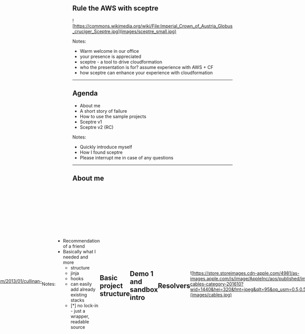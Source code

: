 ## Rule the AWS with sceptre

![https://commons.wikimedia.org/wiki/File:Imperial_Crown_of_Austria_Globus_cruciger_Sceptre.jpg](images/sceptre_small.jpg)

Notes:
- Warm welcome in our office
- your presence is appreciated
- sceptre - a tool to drive cloudformation
- who the presentation is for? assume experience with AWS + CF
- how sceptre can enhance your experience with cloudformation

---

## Agenda

- About me
- A short story of failure
- How to use the sample projects
- Sceptre v1
- Sceptre v2 (RC)

Notes:
- Quickly introduce myself
- How I found sceptre
- Please interrupt me in case of any questions
---

## About me

<div style="display: flex; justify-content: center; align-items: center;">
<div style="flex: 1">
<p>Jan Rotter</p>
<p style="font-size: 20px;">jan.rotter@ocado.com</p>
</div>
<div style="flex: 1;">
![I have a beard!](images/jrotter.jpg) <!-- .element: style="width: 90%;" -->
</div>
<div style="flex: 1; font-size: 30px;">
DevOps @ Ocado Technology
</div>

Notes:
- *nix admin since my early teens
- DevOps for ~4-5 years

---

## A short story of failure

<div style="display: flex; justify-content: space-around; align-items: center;">
<div style="display: inline-block;">It all began with...</div>
![Ansible](images/ansible.png) <!-- .element: style="width: 10%; border: 0px; background: none; box-shadow: none;" class="fragment" -->
<div style="display: inline-block;">and</div>
![Windows](images/windows.png) <!-- .element: style="width: 10%; border: 0px; background: none; box-shadow: none;" class="fragment" -->
</div>

Notes:
- Snowflake servers
- Script everything!
- Ansible should be easier to maintain than pure Powershell, right?
- Scarce Ansible modules for windows
- Unreliable PowerShell Remoting
- Could be better, but it wasn't that bad after all

---

## What could possibly go wrong?

![https://commons.wikimedia.org/wiki/File:Paris_Tuileries_Garden_Facepalm_statue.jpg](images/facepalm.jpg) <!-- .element: style="width: 70%; border: 0px; background: none; box-shadow: none;" -->

Notes:
- Bugs in the ECS Ansible modules and the PR's not pulled in time
- Forked ansible
- Updating ansible is not trivial - no changesets, so the result is hard to predict
- April 5, 2017 - Host-based routing for the Application Load Balancers

---

## What are my options then?

<ul style="display: flex; justify-content: space-around; align-items: center; list-style: none;">
<li style="flex: 1; padding: 10px;">![Ansible](images/ansible.png) <!-- .element: style="width: 100%; border: 0px; background: none; box-shadow: none;" class="fragment fade-in-then-semi-out" -->
<li style="flex: 1; padding: 10px;">![Terraform](images/terraform.png) <!-- .element: style="width: 100%; border: 0px; background: none; box-shadow: none" class="fragment fade-in-then-semi-out" -->
<li style="flex: 1; padding: 10px; font-size: 50px; border: 4px solid #fff;  text-align: center;border: 0px; background: none; box-shadow: none" class="fragment fade-in-then-semi-out">Cloudformation
<li style="flex: 1; padding: 10px; font-size: 150px; border: 4px solid #fff; text-align: center; border: 0px; background: none; box-shadow: none" class="fragment fade-in-then-semi-out">_#!_
</ul>
<div class="fragment">
</div>

Notes:
- Ansible - ...
- Terraform
    - [+] Supports changesets
    - [+] Multi-cloud
    - [Cloudformation supports changesets since 29 MAR 2016](https://aws.amazon.com/blogs/aws/new-change-sets-for-aws-cloudformation/)
    - Hard to trust with version 0.11.10
    - I'm not a fan of the HCL syntax
    - We were AWS only anyway
    - Sharing the state
- CF
    - no structure / framework, so custom scripting needed
    - pure CF - felt like reinventing the wheel
- #!
    - bash? hard to maintain
    - python? aren't we going too far?

---

## Meet sceptre!
![http://artemisiasroyaljewels.blogspot.com/2013/01/cullinan-diamonds-cullinan-i-star-of.html](images/sceptre_photo.jpg) <!-- .element: style="width: 45%;" -->

Notes:
- Recommendation of a friend
- Basically what I needed and more
    - structure
    - jinja
    - hooks
    - can easily add already existing stacks
    - [*] no lock-in - just a wrapper, readable source

---

## Basic project structure

```nosyntax
.
├── config
│   ├── config.yaml
│   ├── devaccount
│   │   └── eu-west-1
│   │       └── dummy.yaml
│   └── prodaccount
│       └── eu-west-1
│           └── dummy.yaml
└── templates
    └── dummy.yaml
```
<!-- .element: style="border: 0px; box-shadow: none;" -->

---

## Demo 1 and sandbox intro

---

## Resolvers

![https://store.storeimages.cdn-apple.com/4981/as-images.apple.com/is/image/AppleInc/aos/published/images/p/ow/power/cables/power-cables-category-201610?wid=1440&hei=320&fmt=jpeg&qlt=95&op_usm=0.5,0.5&.v=1475790422131](images/cables.jpg) <!-- .element: style="width: 75%;" -->

Notes:
- Allow you to use any data source for your parameters
- Allows you to chain together the stacks
- Great for secrets!

---

## Demo 2

---

## Hooks

![https://www.amazon.com/Pro-Chef-Kitchen-Tools-Round/dp/B00OJJ2Z88](images/hooks.jpg) <!-- .element: style="width: 45%;" -->

Notes:
- Act on stack operations
- Can e.g. send Slack notifications for prod updates
- Can do post-provisioning configuration

---

## Demo 3

---

## Jinja2

![https://www.flickr.com/photos/dlato/5530553658/sizes/o/](images/ninja.jpg) <!-- .element: style="width: 45%;" -->

Notes:
- Solves the issue of dynamic value vs hardcoded one
- Control structures - if / for
- Macros
    - Helpful for e.g. ACL's
- includes - you can split your CF template into separate files

---

## Demo 4

---

## sceptre v2

![http://qrkoko.pl/craftmonday-7-new-is-always-better/](images/newisalwaysbetter.jpg) <!-- .element: style="width: 35%;" -->

Notes:
- Coming out soon!
- install with `pip install sceptre --pre`
- CLI redesigned
- improved dependency resolution
- easier resolvers sharing (installed with pip)
- [*] hopefully launch-env-cs equivalent

---

## sceptre v2 demo

---

## Not everything is perfect...

![http://www.kickvick.com/perfectionists-nightmare/](images/imperfect.jpg) <!-- .element: style="width: 45%;" -->

Notes:
- Cryptic error messages
- v2 not ready yet, better stick with the v1 until it's stable
- Build your solution incrementally to avoid issues
But...
- PR's welcome!

---

## Links

https://sceptre.cloudreach.com/dev/docs/index.html
https://github.com/cloudreach/sceptre

---

## Thank you!

Feedback? Questions?

jan.rotter@ocado.com

https://github.com/janrotter/sceptre_devops_meetup
